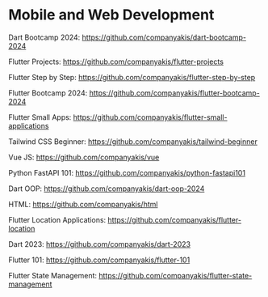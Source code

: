 # Mobile and Web Development

Dart Bootcamp 2024:
https://github.com/companyakis/dart-bootcamp-2024

Flutter Projects:
https://github.com/companyakis/flutter-projects

Flutter Step by Step:
https://github.com/companyakis/flutter-step-by-step

Flutter Bootcamp 2024:
https://github.com/companyakis/flutter-bootcamp-2024

Flutter Small Apps:
https://github.com/companyakis/flutter-small-applications

Tailwind CSS Beginner:
https://github.com/companyakis/tailwind-beginner

Vue JS:
https://github.com/companyakis/vue

Python FastAPI 101:
https://github.com/companyakis/python-fastapi101

Dart OOP:
https://github.com/companyakis/dart-oop-2024

HTML:
https://github.com/companyakis/html

Flutter Location Applications:
https://github.com/companyakis/flutter-location

Dart 2023:
https://github.com/companyakis/dart-2023

Flutter 101:
https://github.com/companyakis/flutter-101

Flutter State Management:
https://github.com/companyakis/flutter-state-management


